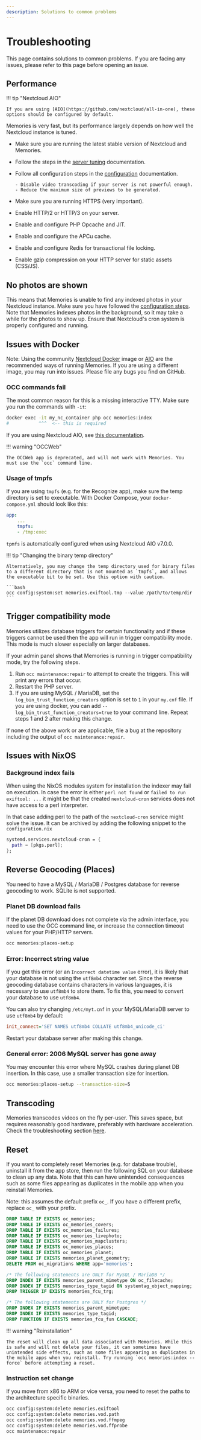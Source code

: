 ```yaml
---
description: Solutions to common problems
---
```


# Troubleshooting

This page contains solutions to common problems. If you are facing any issues, please refer to this page before opening an issue.

## Performance

!!! tip "Nextcloud AIO"

    If you are using [AIO](https://github.com/nextcloud/all-in-one), these options should be configured by default.

Memories is very fast, but its performance largely depends on how well the Nextcloud instance is tuned.

- Make sure you are running the latest stable version of Nextcloud and Memories.
- Follow the steps in the [server tuning](https://docs.nextcloud.com/server/latest/admin_manual/installation/server_tuning.html) documentation.
- Follow all configuration steps in the [configuration](../config) documentation.

      - Disable video transcoding if your server is not powerful enough.
      - Reduce the maximum size of previews to be generated.

- Make sure you are running HTTPS (very important).
- Enable HTTP/2 or HTTP/3 on your server.
- Enable and configure PHP Opcache and JIT.
- Enable and configure the APCu cache.
- Enable and configure Redis for transactional file locking.
- Enable gzip compression on your HTTP server for static assets (CSS/JS).

## No photos are shown

This means that Memories is unable to find any indexed photos in your Nextcloud instance. Make sure you have followed the [configuration steps](../config). Note that Memories indexes photos in the background, so it may take a while for the photos to show up. Ensure that Nextcloud's cron system is properly configured and running.

## Issues with Docker

Note: Using the community [Nextcloud Docker](https://hub.docker.com/_/nextcloud/) image or [AIO](https://github.com/nextcloud/all-in-one) are the recommended ways of running Memories. If you are using a different image, you may run into issues. Please file any bugs you find on GitHub.

### OCC commands fail

The most common reason for this is a missing interactive TTY. Make sure you run the commands with `-it`:

```bash
docker exec -it my_nc_container php occ memories:index
#           ^^^  <-- this is required
```

If you are using Nextcloud AIO, see [this documentation](https://github.com/nextcloud/all-in-one#how-to-run-occ-commands).

!!! warning "OCCWeb"

    The OCCWeb app is deprecated, and will not work with Memories. You must use the `occ` command line.

### Usage of tmpfs

If you are using `tmpfs` (e.g. for the Recognize app), make sure the temp directory is set to executable. With Docker Compose, your `docker-compose.yml` should look like this:

```yaml
app:
    ...
    tmpfs:
    - /tmp:exec
```

`tpmfs` is automatically configured when using Nextcloud AIO v7.0.0.

!!! tip "Changing the binary temp directory"
    
    Alternatively, you may change the temp directory used for binary files to a different directory that is not mounted as `tmpfs`, and allows the executable bit to be set. Use this option with caution.

    ```bash
    occ config:system:set memories.exiftool.tmp --value /path/to/temp/dir
    ```

## Trigger compatibility mode

Memories utilizes database triggers for certain functionality and if these triggers cannot be used then the app will run in trigger compatibility mode. This mode is much slower especially on larger databases.

If your admin panel shows that Memories is running in trigger compatibility mode, try the following steps.

1. Run `occ maintenance:repair` to attempt to create the triggers. This will print any errors that occur.
2. Restart the PHP server.
3. If you are using MySQL / MariaDB, set the `log_bin_trust_function_creators` option is set to `1` in your `my.cnf` file. If you are using docker, you can add `--log_bin_trust_function_creators=true` to your command line. Repeat steps 1 and 2 after making this change.

If none of the above work or are applicable, file a bug at the repository including the output of `occ maintenance:repair`.

## Issues with NixOS

### Background index fails

When using the NixOS modules system for installation the indexer may fail on execution. In case the error is either `perl not found` or `failed to run exiftool: ...` it might be that the created `nextcloud-cron` services does not have access to a perl interpreter.

In that case adding perl to the path of the `nextcloud-cron` service might solve the issue.
It can be archived by adding the following snippet to the `configuration.nix`

```nix
systemd.services.nextcloud-cron = {
  path = [pkgs.perl];
};
```

## Reverse Geocoding (Places)

You need to have a MySQL / MariaDB / Postgres database for reverse geocoding to work. SQLite is not supported.

### Planet DB download fails

If the planet DB download does not complete via the admin interface, you need to use the OCC command line, or increase the connection timeout values for your PHP/HTTP servers.

```bash
occ memories:places-setup
```

### Error: Incorrect string value

If you get this error (or an `Incorrect datetime value` error), it is likely that your database is not using the `utf8mb4` character set. Since the reverse geocoding database contains characters in various languages, it is necessary to use `utf8mb4` to store them. To fix this, you need to convert your database to use `utf8mb4`.

You can also try changing `/etc/myt.cnf` in your MySQL/MariaDB server to use `utf8mb4` by default:

```ini
init_connect='SET NAMES utf8mb4 COLLATE utf8mb4_unicode_ci'
```

Restart your database server after making this change.

### General error: 2006 MySQL server has gone away

You may encounter this error where MySQL crashes during planet DB insertion. In this case, use a smaller transaction size for insertion.

```bash
occ memories:places-setup --transaction-size=5
```

## Transcoding

Memories transcodes videos on the fly per-user. This saves space, but requires reasonably good hardware, preferably with hardware acceleration. Check the troubleshooting section [here](/hw-transcoding/#troubleshooting).

## Reset

If you want to completely reset Memories (e.g. for database trouble), uninstall it from the app store, then run the following SQL on your database to clean up any data.
Note that this can have unintended consequences such as some files appearing as duplicates in the mobile app when you reinstall Memories.

Note: this assumes the default prefix `oc_`. If you have a different prefix, replace `oc_` with your prefix.

```sql
DROP TABLE IF EXISTS oc_memories;
DROP TABLE IF EXISTS oc_memories_covers;
DROP TABLE IF EXISTS oc_memories_failures;
DROP TABLE IF EXISTS oc_memories_livephoto;
DROP TABLE IF EXISTS oc_memories_mapclusters;
DROP TABLE IF EXISTS oc_memories_places;
DROP TABLE IF EXISTS oc_memories_planet;
DROP TABLE IF EXISTS memories_planet_geometry;
DELETE FROM oc_migrations WHERE app='memories';

/* The following statements are ONLY for MySQL / MariaDB */
DROP INDEX IF EXISTS memories_parent_mimetype ON oc_filecache;
DROP INDEX IF EXISTS memories_type_tagid ON systemtag_object_mapping;
DROP TRIGGER IF EXISTS memories_fcu_trg;

/* The following statements are ONLY for Postgres */
DROP INDEX IF EXISTS memories_parent_mimetype;
DROP INDEX IF EXISTS memories_type_tagid;
DROP FUNCTION IF EXISTS memories_fcu_fun CASCADE;
```

!!! warning "Reinstallation"

    The reset will clean up all data associated with Memories. While this is safe and will not delete your files, it can sometimes have unintended side effects, such as some files appearing as duplicates in the mobile apps when you reinstall. Try running `occ memories:index --force` before attempting a reset.

### Instruction set change

If you move from x86 to ARM or vice versa, you need to reset the paths to the architecture specific binaries.

```bash
occ config:system:delete memories.exiftool
occ config:system:delete memories.vod.path
occ config:system:delete memories.vod.ffmpeg
occ config:system:delete memories.vod.ffprobe
occ maintenance:repair
```
